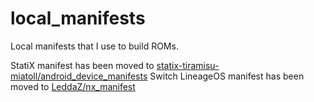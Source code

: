 # local_manifests
Local manifests that I use to build ROMs.

StatiX manifest has been moved to [statix-tiramisu-miatoll/android_device_manifests](https://github.com/statix-tiramisu-miatoll/android_device_manifests/blob/tm-qpr1/curtana.xml)
Switch LineageOS manifest has been moved to [LeddaZ/nx_manifest](https://github.com/LeddaZ/nx_manifest)
